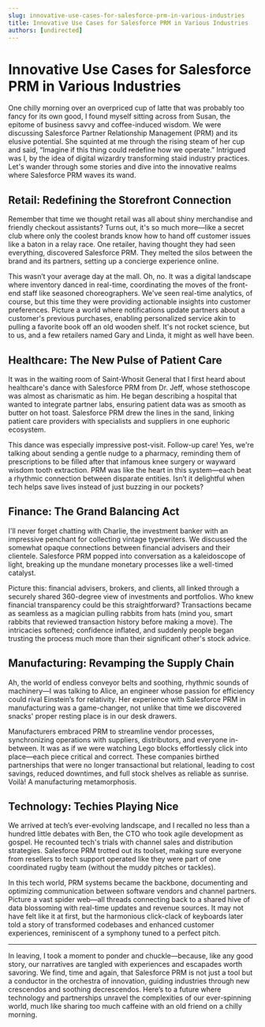 ```yaml
---
slug: innovative-use-cases-for-salesforce-prm-in-various-industries
title: Innovative Use Cases for Salesforce PRM in Various Industries
authors: [undirected]
---
```



# Innovative Use Cases for Salesforce PRM in Various Industries

One chilly morning over an overpriced cup of latte that was probably too fancy for its own good, I found myself sitting across from Susan, the epitome of business savvy and coffee-induced wisdom. We were discussing Salesforce Partner Relationship Management (PRM) and its elusive potential. She squinted at me through the rising steam of her cup and said, “Imagine if this thing could redefine how we operate.” Intrigued was I, by the idea of digital wizardry transforming staid industry practices. Let's wander through some stories and dive into the innovative realms where Salesforce PRM waves its wand. 

## Retail: Redefining the Storefront Connection

Remember that time we thought retail was all about shiny merchandise and friendly checkout assistants? Turns out, it's so much more—like a secret club where only the coolest brands know how to hand off customer issues like a baton in a relay race. One retailer, having thought they had seen everything, discovered Salesforce PRM. They melted the silos between the brand and its partners, setting up a concierge experience online. 

This wasn’t your average day at the mall. Oh, no. It was a digital landscape where inventory danced in real-time, coordinating the moves of the front-end staff like seasoned choreographers. We've seen real-time analytics, of course, but this time they were providing actionable insights into customer preferences. Picture a world where notifications update partners about a customer's previous purchases, enabling personalized service akin to pulling a favorite book off an old wooden shelf. It's not rocket science, but to us, and a few retailers named Gary and Linda, it might as well have been. 

## Healthcare: The New Pulse of Patient Care

It was in the waiting room of Saint-Whosit General that I first heard about healthcare's dance with Salesforce PRM from Dr. Jeff, whose stethoscope was almost as charismatic as him. He began describing a hospital that wanted to integrate partner labs, ensuring patient data was as smooth as butter on hot toast. Salesforce PRM drew the lines in the sand, linking patient care providers with specialists and suppliers in one euphoric ecosystem. 

This dance was especially impressive post-visit. Follow-up care! Yes, we're talking about sending a gentle nudge to a pharmacy, reminding them of prescriptions to be filled after that infamous knee surgery or wayward wisdom tooth extraction. PRM was like the heart in this system—each beat a rhythmic connection between disparate entities. Isn’t it delightful when tech helps save lives instead of just buzzing in our pockets?

## Finance: The Grand Balancing Act

I'll never forget chatting with Charlie, the investment banker with an impressive penchant for collecting vintage typewriters. We discussed the somewhat opaque connections between financial advisers and their clientele. Salesforce PRM popped into conversation as a kaleidoscope of light, breaking up the mundane monetary processes like a well-timed catalyst.

Picture this: financial advisers, brokers, and clients, all linked through a securely shared 360-degree view of investments and portfolios. Who knew financial transparency could be this straightforward? Transactions became as seamless as a magician pulling rabbits from hats (mind you, smart rabbits that reviewed transaction history before making a move). The intricacies softened; confidence inflated, and suddenly people began trusting the process much more than their significant other's stock advice. 

## Manufacturing: Revamping the Supply Chain

Ah, the world of endless conveyor belts and soothing, rhythmic sounds of machinery—I was talking to Alice, an engineer whose passion for efficiency could rival Einstein’s for relativity. Her experience with Salesforce PRM in manufacturing was a game-changer, not unlike that time we discovered snacks' proper resting place is in our desk drawers.

Manufacturers embraced PRM to streamline vendor processes, synchronizing operations with suppliers, distributors, and everyone in-between. It was as if we were watching Lego blocks effortlessly click into place—each piece critical and correct. These companies birthed partnerships that were no longer transactional but relational, leading to cost savings, reduced downtimes, and full stock shelves as reliable as sunrise. Voilà! A manufacturing metamorphosis. 

## Technology: Techies Playing Nice

We arrived at tech’s ever-evolving landscape, and I recalled no less than a hundred little debates with Ben, the CTO who took agile development as gospel. He recounted tech's trials with channel sales and distribution strategies. Salesforce PRM trotted out its toolset, making sure everyone from resellers to tech support operated like they were part of one coordinated rugby team (without the muddy pitches or tackles). 

In this tech world, PRM systems became the backbone, documenting and optimizing communication between software vendors and channel partners. Picture a vast spider web—all threads connecting back to a shared hive of data blossoming with real-time updates and revenue sources. It may not have felt like it at first, but the harmonious click-clack of keyboards later told a story of transformed codebases and enhanced customer experiences, reminiscent of a symphony tuned to a perfect pitch.

---

In leaving, I took a moment to ponder and chuckle—because, like any good story, our narratives are tangled with experiences and escapades worth savoring. We find, time and again, that Salesforce PRM is not just a tool but a conductor in the orchestra of innovation, guiding industries through new crescendos and soothing decrescendos. Here’s to a future where technology and partnerships unravel the complexities of our ever-spinning world, much like sharing too much caffeine with an old friend on a chilly morning.